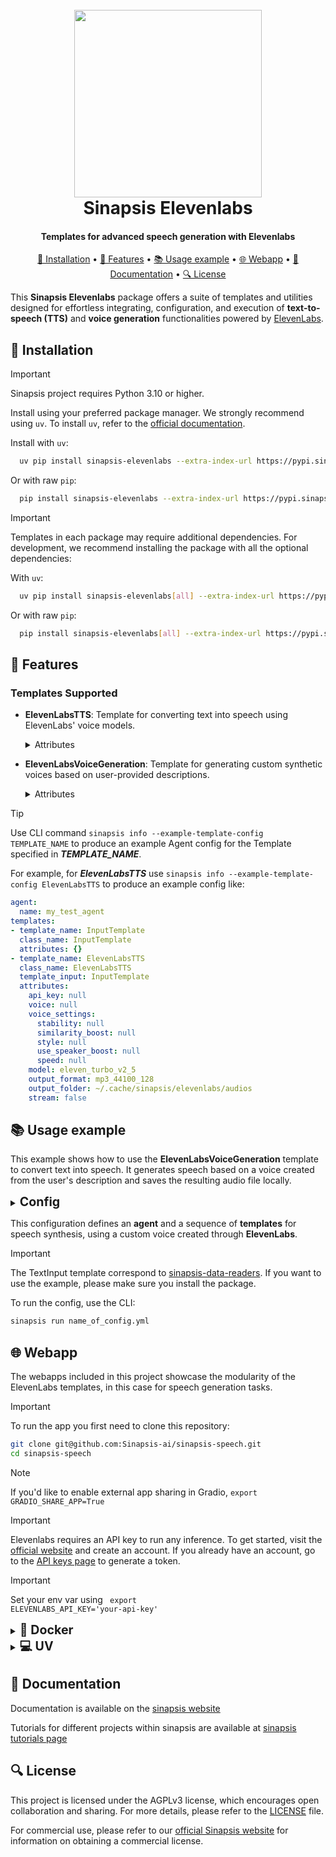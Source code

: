 <h1 align="center">
<br>
<a href="https://sinapsis.tech/">
  <img
    src="https://github.com/Sinapsis-AI/brand-resources/blob/main/sinapsis_logo/4x/logo.png?raw=true"
    alt="" width="300">
</a><br>
Sinapsis Elevenlabs
<br>
</h1>

<h4 align="center">Templates for advanced speech generation with Elevenlabs</h4>

<p align="center">
<a href="#installation">🐍 Installation</a> •
<a href="#features"> 🚀 Features</a> •
<a href="#example"> 📚 Usage example</a> •
<a href="#webapp">🌐 Webapp</a> •
<a href="#documentation">📙 Documentation</a> •
<a href="#packages">🔍 License</a>
</p>

This **Sinapsis Elevenlabs** package offers a suite of templates and utilities designed for effortless integrating, configuration, and execution of **text-to-speech (TTS)** and **voice generation** functionalities powered by [ElevenLabs](https://elevenlabs.io/).


<h2 id="installation">🐍 Installation</h2>


> [!IMPORTANT]
> Sinapsis project requires Python 3.10 or higher.
>

Install using your preferred package manager. We strongly recommend using <code>uv</code>. To install <code>uv</code>, refer to the [official documentation](https://docs.astral.sh/uv/getting-started/installation/#installation-methods).


Install with <code>uv</code>:
```bash
  uv pip install sinapsis-elevenlabs --extra-index-url https://pypi.sinapsis.tech
```

Or with raw <code>pip</code>:
```bash
  pip install sinapsis-elevenlabs --extra-index-url https://pypi.sinapsis.tech
```

> [!IMPORTANT]
> Templates in each package may require additional dependencies. For development, we recommend installing the package with all the optional dependencies:
>

With <code>uv</code>:
```bash
  uv pip install sinapsis-elevenlabs[all] --extra-index-url https://pypi.sinapsis.tech
```
Or with raw <code>pip</code>:
```bash
  pip install sinapsis-elevenlabs[all] --extra-index-url https://pypi.sinapsis.tech
```

<h2 id="features">🚀 Features</h2>

<h3>Templates Supported</h3>

- **ElevenLabsTTS**: Template for converting text into speech using ElevenLabs' voice models.

    <details>
    <summary>Attributes</summary>

    - `api_key`(Optional): The API key used to authenticate with ElevenLabs' API. Although this parameter is    optional in the function signature, **the API key must be provided** either through this argument or the `ELEVENLABS_API_KEY` environmental variable. If neither is provided, an error will be logged, and no speech    will be generated.
    - `model`(Optional): The model identifier to use for speech synthesis (default: `eleven_turbo_v2_5eleven_turbo_v2_5`). Options: `eleven_turbo_v2_5`, `eleven_multilingual_v2`, `eleven_turbo_v2`, `eleven_monolingual_v1`, `eleven_multilingual_v1`.
    - `output_format`(Optional): The output audio format and quality (default: `mp3_44100_128`). Options: `mp3_22050_32`, `mp3_44100_32`, `mp3_44100_64`, `mp3_44100_96`, `mp3_44100_128`, `mp3_44100_192`, `pcm_16000`, `pcm_22050`, `pcm_24000`, `pcm_44100`, `ulaw_8000`.
    - `output_folder`(Optional): The folder where generated audio files will be saved (default: `SINAPSIS_CACHE_DIR/elevenlabs/ audios`).
    - `stream`(Optional): If True, the audio is returned as a stream; otherwise, saved to a file (default: `False`).
    - `voice`(Optional): Voice for speech synthesis. Can be a voice ID (str), name (str), or ElevenLabs voice object (Voice) (default: None).
    - `voice_settings`(Optional):Dictionary of voice control settings:
        - `stability`: Controls voice randomness and emotional range (range: 0.0 to 1.0).
        - `similarity_boost`: Adjusts how closely the voice matches the original (range: 0.0 to 1.0).
        - `style`: Amplifies the speaker’s style, consuming more resources (range: 0.0 to 1.0).
        - `use_speaker_boost`: Increases similarity to the speaker with higher computational cost (boolean: `True` or `False`).
        - `speed`: Adjusts speech speed (range: 0.7 to 1.2, default: 1.0).
    </details>

- **ElevenLabsVoiceGeneration**: Template for generating custom synthetic voices based on user-provided descriptions.

    <details>
    <summary>Attributes</summary>

    - `api_key`(Optional): The API key used to authenticate with ElevenLabs' API. Although this parameter is    optional in the function signature, **the API key must be provided** either through this argument or the    `ELEVENLABS_API_KEY` environmental variable. If neither is provided, an error will be logged, and no speech    will be generated.
    - `model`(Optional): The model identifier to use for speech synthesis (default:     `eleven_turbo_v2_5eleven_turbo_v2_5`). Options: `eleven_turbo_v2_5`, `eleven_multilingual_v2`,    `eleven_turbo_v2`, `eleven_monolingual_v1`, `eleven_multilingual_v1`.
    - `output_format`(Optional): The output audio format and quality (default: `mp3_44100_128`). Options:     `mp3_22050_32`, `mp3_44100_32`, `mp3_44100_64`, `mp3_44100_96`, `mp3_44100_128`, `mp3_44100_192`,     `pcm_16000`, `pcm_22050`, `pcm_24000`, `pcm_44100`, `ulaw_8000`.
    - `output_folder`(Optional): The folder where generated audio files will be saved (default:     `SINAPSIS_CACHE_DIR/elevenlabs/ audios`).
    - `stream`(Optional): If True, the audio is returned as a stream; otherwise, saved to a file (default:    `False`).
    - `voice`(Optional): Voice for speech synthesis. Can be a voice ID (str), name (str), or ElevenLabs voice object (Voice) (default: None).
    - `voice_description`(Required): A description of the voice to be used for synthesis. This field is mandatory and helps to define the voice's characteristics or style.
    - `voice_settings`(Optional):Dictionary of voice control settings:
        - `stability`: Controls voice randomness and emotional range (range: 0.0 to 1.0).
        - `similarity_boost`: Adjusts how closely the voice matches the original (range: 0.0 to 1.0).
        - `style`: Amplifies the speaker’s style, consuming more resources (range: 0.0 to 1.0).
        - `use_speaker_boost`: Increases similarity to the speaker with higher computational cost (boolean:     `True` or `False`).
        - `speed`: Adjusts speech speed (range: 0.7 to 1.2, default: 1.0).
    </details>

> [!TIP]
> Use CLI command ```sinapsis info --example-template-config TEMPLATE_NAME``` to produce an example Agent config for the Template specified in ***TEMPLATE_NAME***.

For example, for ***ElevenLabsTTS*** use ```sinapsis info --example-template-config ElevenLabsTTS``` to produce an example config like:

```yaml
agent:
  name: my_test_agent
templates:
- template_name: InputTemplate
  class_name: InputTemplate
  attributes: {}
- template_name: ElevenLabsTTS
  class_name: ElevenLabsTTS
  template_input: InputTemplate
  attributes:
    api_key: null
    voice: null
    voice_settings:
      stability: null
      similarity_boost: null
      style: null
      use_speaker_boost: null
      speed: null
    model: eleven_turbo_v2_5
    output_format: mp3_44100_128
    output_folder: ~/.cache/sinapsis/elevenlabs/audios
    stream: false
```

<h2 id='example'>📚 Usage example</h2>

This example shows how to use the **ElevenLabsVoiceGeneration** template to convert text into speech. It generates speech based on a voice created from the user's description and saves the resulting audio file locally.

<details>
<summary ><strong><span style="font-size: 1.4em;">Config</span></strong></summary>

```yaml
agent:
  name: voice_creation
  description: voice generation agent using Elevenlabs

templates:
- template_name: InputTemplate
  class_name: InputTemplate
  attributes: {}

- template_name: TextInput
  class_name: TextInput
  template_input: InputTemplate
  attributes:
    text: En la oscuridad de la noche, se escuchaban los llantos lejanos de una mujer. Nadie sabía exactamente de dónde venían, pero todos los habitantes del pueblo aseguraban que era el llanto de La Llorona. Se decía que era el espíritu de una mujer que, en vida, había perdido a sus hijos y que, condenada por su dolor y su culpa, deambulaba por las orillas de los ríos buscando a sus pequeños. Nadie se atrevía a acercarse al agua cuando oían su llanto, pues sabían que, si la escuchabas cerca, su destino también estaba sellado...

- template_name: ElevenLabsVoiceGeneration
  class_name: ElevenLabsVoiceGeneration
  template_input: TextInput
  attributes:
    voice_description: A warm and engaging Mexican Spanish female voice, perfect for storytelling, audiobooks, and podcasts. Clear and expressive, with a natural, captivating tone, ideal for social media, YouTube, TikTok, and more.

```
</details>

This configuration defines an **agent** and a sequence of **templates** for speech synthesis, using a custom voice created through **ElevenLabs**.

> [!IMPORTANT]
> The TextInput template correspond to [sinapsis-data-readers](https://github.com/Sinapsis-AI/sinapsis-data-tools/tree/main/packages/sinapsis_data_readers). If you want to use the example, please make sure you install the package.
>

To run the config, use the CLI:
```bash
sinapsis run name_of_config.yml
```

<h2 id="webapp">🌐 Webapp</h2>
The webapps included in this project showcase the modularity of the ElevenLabs templates, in this case for speech generation tasks.

> [!IMPORTANT]
> To run the app you first need to clone this repository:

```bash
git clone git@github.com:Sinapsis-ai/sinapsis-speech.git
cd sinapsis-speech
```

> [!NOTE]
> If you'd like to enable external app sharing in Gradio, `export GRADIO_SHARE_APP=True`

> [!IMPORTANT]
> Elevenlabs requires an API key to run any inference. To get started, visit the [official website](https://elevenlabs.io) and create an account. If you already have an account, go to the [API keys page](https://elevenlabs.io/app/settings/api-keys) to generate a token.

> [!IMPORTANT]
> Set your env var using <code> export ELEVENLABS_API_KEY='your-api-key'</code>

<details>
<summary id="docker"><strong><span style="font-size: 1.4em;">🐳 Docker</span></strong></summary>

**IMPORTANT** This docker image depends on the sinapsis-nvidia:base image. Please refer to the official [sinapsis](https://github.com/Sinapsis-ai/sinapsis?tab=readme-ov-file#docker) instructions to Build with Docker.


1. **Build the sinapsis-speech image**:
```bash
docker compose -f docker/compose.yaml build
```

2. **Start the app container**:
```bash
docker compose -f docker/compose_apps.yaml up -d sinapsis-elevenlabs
```
3. **Check the logs**
```bash
docker logs -f sinapsis-elevenlabs
```
4. **The logs will display the URL to access the webapp, e.g.,:**:
```bash
Running on local URL:  http://127.0.0.1:7860
```

**NOTE**: The url may be different, check the output of logs.

5. **To stop the app**:
```bash
docker compose -f docker/compose_apps.yaml down
```
</details>

<details>
<summary id="virtual-environment"><strong><span style="font-size: 1.4em;">💻 UV</span></strong></summary>

To run the webapp using the <code>uv</code> package manager, follow these steps:

1. **Sync the virtual environment**:

```bash
uv sync --frozen
```
2. **Install the wheel**:

```bash
uv pip install sinapsis-speech[all] --extra-index-url https://pypi.sinapsis.tech
```

3. **Run the webapp**:

```bash
uv run webapps/generic_tts_apps/elevenlabs_tts_app.py
```

4. **The terminal will display the URL to access the webapp (e.g.)**:
```bash
Running on local URL:  http://127.0.0.1:7860
```
**NOTE**: The URL may vary; check the terminal output for the correct address.

</details>



<h2 id="documentation">📙 Documentation</h2>

Documentation is available on the [sinapsis website](https://docs.sinapsis.tech/docs)

Tutorials for different projects within sinapsis are available at [sinapsis tutorials page](https://docs.sinapsis.tech/tutorials)

<h2 id="license">🔍 License</h2>

This project is licensed under the AGPLv3 license, which encourages open collaboration and sharing. For more details, please refer to the [LICENSE](LICENSE) file.

For commercial use, please refer to our [official Sinapsis website](https://sinapsis.tech) for information on obtaining a commercial license.



